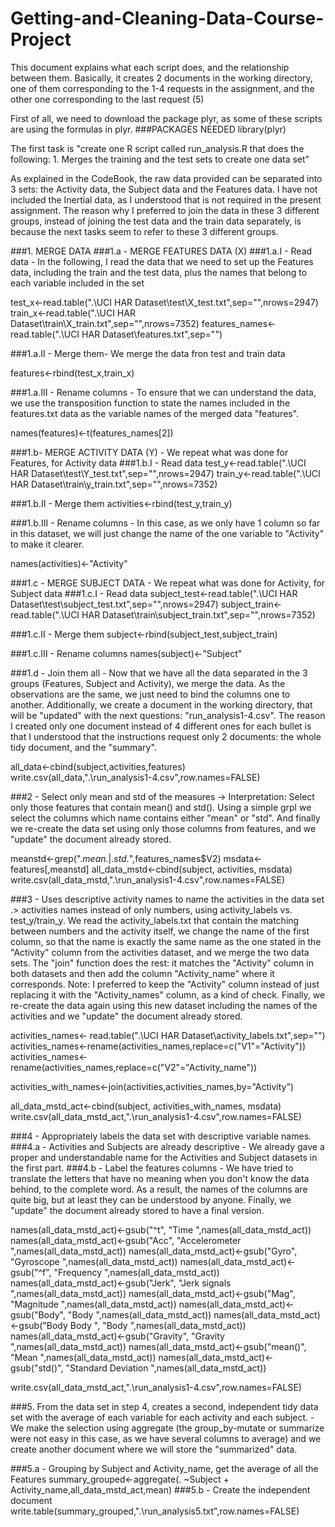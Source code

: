 # Getting-and-Cleaning-Data-Course-Project

This document explains what each script does, and the relationship between them. Basically, it creates 2 documents in the working directory, one of them corresponding to the 1-4 requests in the assignment, and the other one corresponding to the last request (5)

First of all, we need to download the package plyr, as some of these scripts are using the formulas in plyr.
###PACKAGES NEEDED
library(plyr)

The first task is "create one R script called run_analysis.R that does the following: 1. Merges the training and the test sets to create one data set"

As explained in the CodeBook, the raw data provided can be separated into 3 sets: the Activity data, the Subject data and the Features data. I have not included the Inertial data, as I understood that is not required in the present assignment. 
The reason why I preferred to join the data in these 3 different groups, instead of joining the test data and the train data separately, is because the next tasks seem to refer to these 3 different groups.

###1. MERGE DATA
###1.a - MERGE FEATURES DATA (X)
###1.a.I - Read data - In the following, I read the data that we need to set up the Features data, including the train and the test data, plus the names that belong to each variable included in the set

test_x<-read.table(".\\UCI HAR Dataset\\test\\X_test.txt",sep="",nrows=2947)
train_x<-read.table(".\\UCI HAR Dataset\\train\\X_train.txt",sep="",nrows=7352)
features_names<- read.table(".\\UCI HAR Dataset\\features.txt",sep="")

###1.a.II - Merge them- We merge the data fron test and train data

features<-rbind(test_x,train_x)

###1.a.III - Rename columns - To ensure that we can understand the data, we use the transposition function to state the names included in the features.txt data as the variable names of the merged data "features".

names(features)<-t(features_names[2])

###1.b- MERGE ACTIVITY DATA (Y) - We repeat what was done for Features, for Activity data
###1.b.I - Read data
test_y<-read.table(".\\UCI HAR Dataset\\test\\Y_test.txt",sep="",nrows=2947)
train_y<-read.table(".\\UCI HAR Dataset\\train\\y_train.txt",sep="",nrows=7352)

###1.b.II - Merge them
activities<-rbind(test_y,train_y)

###1.b.III - Rename columns - In this case, as we only have 1 column so far in this dataset, we will just change the name of the one variable to "Activity" to make it clearer.

names(activities)<-"Activity"

###1.c - MERGE SUBJECT DATA - We repeat what was done for Activity, for Subject data
###1.c.I - Read data
subject_test<-read.table(".\\UCI HAR Dataset\\test\\subject_test.txt",sep="",nrows=2947)
subject_train<-read.table(".\\UCI HAR Dataset\\train\\subject_train.txt",sep="",nrows=7352)

###1.c.II - Merge them
subject<-rbind(subject_test,subject_train)

###1.c.III - Rename columns
names(subject)<-"Subject"

###1.d - Join them all - Now that we have all the data separated in the 3 groups (Features, Subject and Activity), we merge the data. As the observations are the same, we just need to bind the columns one to another. Additionally, we create a document in the working directory, that will be "updated" with the next questions: "run_analysis1-4.csv". The reason I created only one document instead of 4 different ones for each bullet is that I understood that the instructions request only 2 documents: the whole tidy document, and the "summary".

all_data<-cbind(subject,activities,features)
write.csv(all_data,".\\run_analysis1-4.csv",row.names=FALSE)

###2 - Select only mean and std of the measures -> Interpretation: Select only those features that contain mean() and std(). Using a simple grpl we select the columns which name contains either "mean" or "std". And finally we re-create the data set using only those columns from features, and we "update" the document already stored.

meanstd<-grep(".*mean.*|.*std.*",features_names$V2)
msdata<-features[,meanstd]
all_data_mstd<-cbind(subject, activities, msdata)
write.csv(all_data_mstd,".\\run_analysis1-4.csv",row.names=FALSE)

###3 - Uses descriptive activity names to name the activities in the data set .> activities names instead of only numbers, using activity_labels vs. test_y/train_y. We read the activity_labels.txt that contain the matching between numbers and the activity itself, we change the name of the first column, so that the name is exactly the same name as the one stated in the "Activity" column from the activities dataset, and we merge the two data sets. The "join" function does the rest: it matches the "Activity" column in both datasets and then add the column "Activity_name" where it corresponds. Note: I preferred to keep the "Activity" column instead of just replacing it with the "Activity_names" column, as a kind of check. Finally, we re-create the data again using this new dataset including the names of the activities and we "update" the document already stored.

activities_names<- read.table(".\\UCI HAR Dataset\\activity_labels.txt",sep="")
activities_names<-rename(activities_names,replace=c("V1"="Activity"))
activities_names<-rename(activities_names,replace=c("V2"="Activity_name"))

activities_with_names<-join(activities,activities_names,by="Activity")

all_data_mstd_act<-cbind(subject, activities_with_names, msdata)
write.csv(all_data_mstd_act,".\\run_analysis1-4.csv",row.names=FALSE)

###4 - Appropriately labels the data set with descriptive variable names.
###4.a - Activities and Subjects are already descriptive - We already gave a proper and understandable name for the Activities and Subject datasets in the first part.
###4.b - Label the features columns - We have tried to translate the letters that have no meaning when you don't know the data behind, to the complete word. As a result, the names of the columns are quite big, but at least they can be understood by anyone. Finally, we "update" the document already stored to have a final version.

names(all_data_mstd_act)<-gsub("^t", "Time ",names(all_data_mstd_act))
names(all_data_mstd_act)<-gsub("Acc", "Accelerometer ",names(all_data_mstd_act))
names(all_data_mstd_act)<-gsub("Gyro", "Gyroscope ",names(all_data_mstd_act))
names(all_data_mstd_act)<-gsub("^f", "Frequency ",names(all_data_mstd_act))
names(all_data_mstd_act)<-gsub("Jerk", "Jerk signals ",names(all_data_mstd_act))
names(all_data_mstd_act)<-gsub("Mag", "Magnitude ",names(all_data_mstd_act))
names(all_data_mstd_act)<-gsub("Body", "Body ",names(all_data_mstd_act))
names(all_data_mstd_act)<-gsub("Body Body ", "Body ",names(all_data_mstd_act))
names(all_data_mstd_act)<-gsub("Gravity", "Gravity ",names(all_data_mstd_act))
names(all_data_mstd_act)<-gsub("mean()", "Mean ",names(all_data_mstd_act))
names(all_data_mstd_act)<-gsub("std()", "Standard Deviation ",names(all_data_mstd_act))

write.csv(all_data_mstd_act,".\\run_analysis1-4.csv",row.names=FALSE)

###5. From the data set in step 4, creates a second, independent tidy data set with the average of each variable for each activity and each subject. - We make the selection using aggregate (the group_by-mutate or summarize were not easy in this case, as we have several columns to average) and we create another document where we will store the "summarized" data.

###5.a - Grouping by Subject and Activity_name, get the average of all the Features
summary_grouped<-aggregate(. ~Subject + Activity_name,all_data_mstd_act,mean)
###5.b - Create the independent document
write.table(summary_grouped,".\\run_analysis5.txt",row.names=FALSE)
